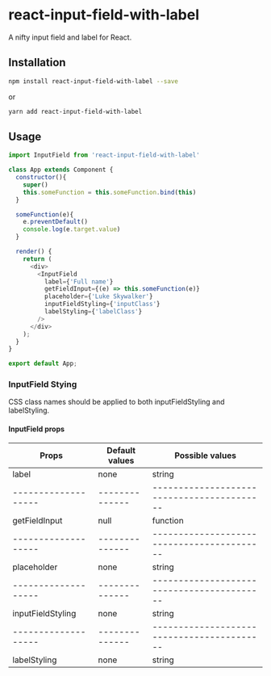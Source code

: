 # react-input-field-with-label

A nifty input field and label for React.

## Installation

  ```bash
  npm install react-input-field-with-label --save
  ```
  or
  ```bash
  yarn add react-input-field-with-label
  ```

## Usage

```js
import InputField from 'react-input-field-with-label'

class App extends Component {
  constructor(){
    super()
    this.someFunction = this.someFunction.bind(this)
  }

  someFunction(e){
    e.preventDefault()
    console.log(e.target.value)
  }

  render() {
    return (
      <div>
        <InputField
          label={'Full name'}
          getFieldInput={(e) => this.someFunction(e)}
          placeholder={'Luke Skywalker'}
          inputFieldStyling={'inputClass'}
          labelStyling={'labelClass'}
        />
      </div>
    );
  }
}

export default App;
```

### InputField Stying
CSS class names should be applied to both inputFieldStyling and labelStyling.

#### InputField props

| Props              | Default values | Possible values                          |
| -------------------| --------------| ------------------------------------------|
| label              | none          | string                                    |
| -------------------| --------------| ------------------------------------------|
| getFieldInput      | null          | function                                  |
| -------------------| --------------| ------------------------------------------|
| placeholder        | none          | string                                    |
| -------------------| --------------| ------------------------------------------|
| inputFieldStyling  | none          | string                                    |
| -------------------| --------------| ------------------------------------------|
| labelStyling       | none          | string                                    |